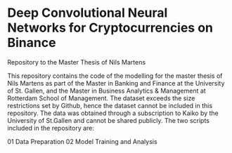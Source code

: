 # Deep Convolutional Neural Networks for Cryptocurrencies on Binance
Repository to the Master Thesis of Nils Martens

This repository contains the code of the modelling for the master thesis of Nils Martens as part of the Master in Banking and Finance at the University of St. Gallen, and the Master in Business Analytics & Management at Rotterdam School of Management. The dataset exceeds the size restrictions set by Github, hence the dataset cannot be included in this repository. The data was obtained through a subscription to Kaiko by the University of St.Gallen and cannot be shared publicly.
The two scripts included in the repository are:

01  Data Preparation
02  Model Training and Analysis

